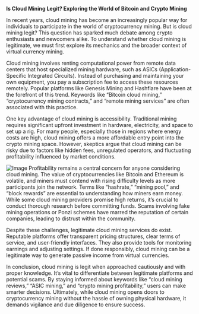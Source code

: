 **Is Cloud Mining Legit? Exploring the World of Bitcoin and Crypto Mining**

In recent years, cloud mining has become an increasingly popular way for individuals to participate in the world of cryptocurrency mining. But is cloud mining legit? This question has sparked much debate among crypto enthusiasts and newcomers alike. To understand whether cloud mining is legitimate, we must first explore its mechanics and the broader context of virtual currency mining.

Cloud mining involves renting computational power from remote data centers that host specialized mining hardware, such as ASICs (Application-Specific Integrated Circuits). Instead of purchasing and maintaining your own equipment, you pay a subscription fee to access these resources remotely. Popular platforms like Genesis Mining and Hashflare have been at the forefront of this trend. Keywords like “Bitcoin cloud mining,” “cryptocurrency mining contracts,” and “remote mining services” are often associated with this practice.

One key advantage of cloud mining is accessibility. Traditional mining requires significant upfront investment in hardware, electricity, and space to set up a rig. For many people, especially those in regions where energy costs are high, cloud mining offers a more affordable entry point into the crypto mining space. However, skeptics argue that cloud mining can be risky due to factors like hidden fees, unregulated operators, and fluctuating profitability influenced by market conditions.


![Image](https://github.com/user-attachments/assets/31692037-0104-4703-abd1-696b6a7dd41b)
Profitability remains a central concern for anyone considering cloud mining. The value of cryptocurrencies like Bitcoin and Ethereum is volatile, and miners must contend with rising difficulty levels as more participants join the network. Terms like “hashrate,” “mining pool,” and “block rewards” are essential to understanding how miners earn money. While some cloud mining providers promise high returns, it’s crucial to conduct thorough research before committing funds. Scams involving fake mining operations or Ponzi schemes have marred the reputation of certain companies, leading to distrust within the community.

Despite these challenges, legitimate cloud mining services do exist. Reputable platforms offer transparent pricing structures, clear terms of service, and user-friendly interfaces. They also provide tools for monitoring earnings and adjusting settings. If done responsibly, cloud mining can be a legitimate way to generate passive income from virtual currencies. 

In conclusion, cloud mining is legit when approached cautiously and with proper knowledge. It’s vital to differentiate between legitimate platforms and potential scams. By staying informed about keywords like “cloud mining reviews,” “ASIC mining,” and “crypto mining profitability,” users can make smarter decisions. Ultimately, while cloud mining opens doors to cryptocurrency mining without the hassle of owning physical hardware, it demands vigilance and due diligence to ensure success.